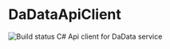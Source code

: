 # DaDataApiClient
![Build status](https://travis-ci.org/Xambey/DaDataApiClient.svg?branch=master)
C# Api client for DaData service
